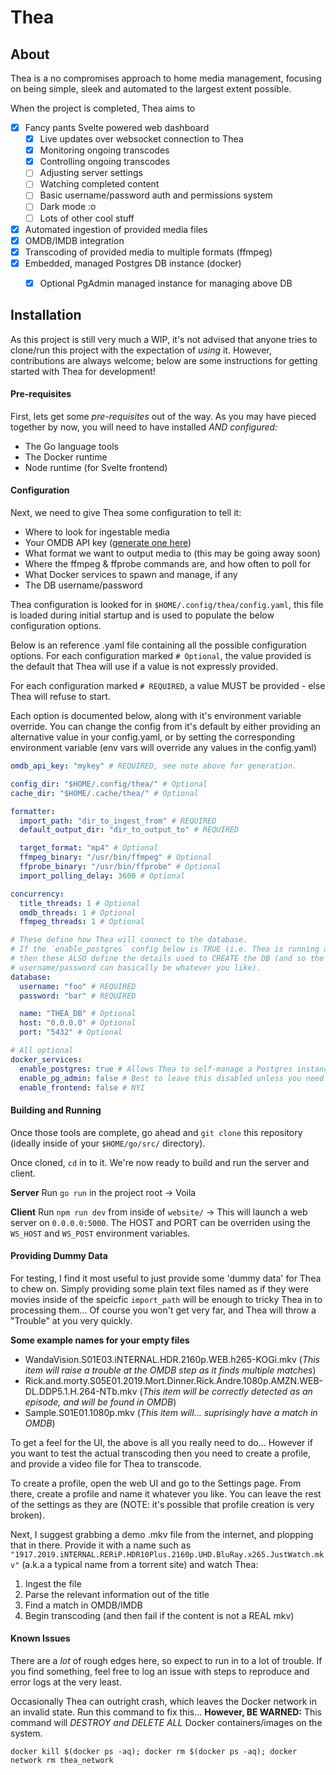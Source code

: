Thea
====

## About
Thea is a no compromises approach to home media management, focusing on being simple, sleek and automated to the largest extent possible.

When the project is completed, Thea aims to
- [x] Fancy pants Svelte powered web dashboard
  - [x] Live updates over websocket connection to Thea
  - [x] Monitoring ongoing transcodes
  - [x] Controlling ongoing transcodes
  - [ ] Adjusting server settings
  - [ ] Watching completed content
  - [ ] Basic username/password auth and permissions system
  - [ ] Dark mode :o
  - [ ] Lots of other cool stuff
- [x] Automated ingestion of provided media files
- [x] OMDB/IMDB integration
- [x] Transcoding of provided media to multiple formats (ffmpeg)
- [x] Embedded, managed Postgres DB instance (docker)
  - [x] Optional PgAdmin managed instance for managing above DB


## Installation
As this project is still very much a WIP, it's not advised that anyone tries to clone/run this project with the expectation of _using_ it. However, contributions
are always welcome; below are some instructions for getting started with Thea for development!


#### Pre-requisites
First, lets get some *pre-requisites* out of the way. As you may have pieced together by now, you will need to have installed _AND configured:_
 - The Go language tools
 - The Docker runtime
 - Node runtime (for Svelte frontend)


#### Configuration

Next, we need to give Thea some configuration to tell it:
 - Where to look for ingestable media
 - Your OMDB API key ([generate one here](https://www.omdbapi.com/apikey.aspx))
 - What format we want to output media to (this may be going away soon)
 - Where the ffmpeg & ffprobe commands are, and how often to poll for
 - What Docker services to spawn and manage, if any
 - The DB username/password

Thea configuration is looked for in `$HOME/.config/thea/config.yaml`, this file is loaded during initial startup and is used to populate the below configuration options.

Below is an reference .yaml file containing all the possible configuration options. For each configuration marked `# Optional`, the value provided is the default
that Thea will use if a value is not expressly provided.

For each configuration marked `# REQUIRED`, a value MUST be provided - else Thea will refuse to start.

Each option is documented below, along with it's environment variable override. You can change the config from it's default by either providing an alternative value in your config.yaml, or by setting the corresponding environment variable (env vars will override any values in the config.yaml)

```yaml
omdb_api_key: "mykey" # REQUIRED, see note above for generation.

config_dir: "$HOME/.config/thea/" # Optional
cache_dir: "$HOME/.cache/thea/" # Optional

formatter:
  import_path: "dir_to_ingest_from" # REQUIRED
  default_output_dir: "dir_to_output_to" # REQUIRED

  target_format: "mp4" # Optional
  ffmpeg_binary: "/usr/bin/ffmpeg" # Optional
  ffprobe_binary: "/usr/bin/ffprobe" # Optional
  import_polling_delay: 3600 # Optional

concurrency:
  title_threads: 1 # Optional
  omdb_threads: 1 # Optional
  ffmpeg_threads: 1 # Optional

# These define how Thea will connect to the database.
# If the `enable_postgres` config below is TRUE (i.e. Thea is running a self-managed DB),
# then these ALSO define the details used to CREATE the DB (and so the
# username/password can basically be whatever you like).
database:
  username: "foo" # REQUIRED
  password: "bar" # REQUIRED

  name: "THEA_DB" # Optional
  host: "0.0.0.0" # Optional
  port: "5432" # Optional

# All optional
docker_services:
  enable_postgres: true # Allows Thea to self-manage a Postgres instance using Docker
  enable_pg_admin: false # Best to leave this disabled unless you need it
  enable_frontend: false # NYI
```

#### Building and Running

Once those tools are complete, go ahead and `git clone` this repository (ideally inside of your `$HOME/go/src/` directory).

Once cloned, `cd` in to it. We're now ready to build and run the server and client.

**Server** Run `go run` in the project root -> Voila

**Client** Run `npm run dev` from inside of `website/` -> This will launch a web server on `0.0.0.0:5000`. The HOST and PORT can be overriden using the `WS_HOST` and `WS_POST` environment variables.

#### Providing Dummy Data
For testing, I find it most useful to just provide some 'dummy data' for Thea to chew on. Simply providing some plain text files named as if they were movies inside of the speicfic `import_path` will be enough to tricky Thea in to processing them... Of course you won't get very far, and Thea will throw a "Trouble" at you very quickly.

**Some example names for your empty files**
- WandaVision.S01E03.iNTERNAL.HDR.2160p.WEB.h265-KOGi.mkv (_This item will raise a trouble at the OMDB step as it finds multiple matches_)
- Rick.and.morty.S05E01.2019.Mort.Dinner.Rick.Andre.1080p.AMZN.WEB-DL.DDP5.1.H.264-NTb.mkv (_This item will be correctly detected as an episode, and will be found in OMDB_)
- Sample.S01E01.1080p.mkv (_This item will... suprisingly have a match in OMDB_)

To get a feel for the UI, the above is all you really need to do... However if you want to test the actual transcoding then you need to create a profile, and provide a video file for Thea to transcode.

To create a profile, open the web UI and go to the Settings page. From there, create a profile and name it whatever you like. You can leave the rest of the settings as they are (NOTE: it's possible that profile creation is very broken).

Next, I suggest grabbing a demo .mkv file from the internet, and plopping that in there. Provide it with a name such as `"1917.2019.iNTERNAL.RERiP.HDR10Plus.2160p.UHD.BluRay.x265.JustWatch.mkv"` (a.k.a a typical name from a torrent site) and watch Thea:
 1. Ingest the file
 1. Parse the relevant information out of the title
 1. Find a match in OMDB/IMDB
 1. Begin transcoding (and then fail if the content is not a REAL mkv)


#### Known Issues
There are a _lot_ of rough edges here, so expect to run in to a lot of trouble. If you find something, feel free to log an issue with steps to reproduce and error logs at the very least.

Occasionally Thea can outright crash, which leaves the Docker network in an invalid state. Run this command to fix this... **However, BE WARNED:** This command will _DESTROY and DELETE ALL_ Docker containers/images on the system.

`docker kill $(docker ps -aq); docker rm $(docker ps -aq); docker network rm thea_network`